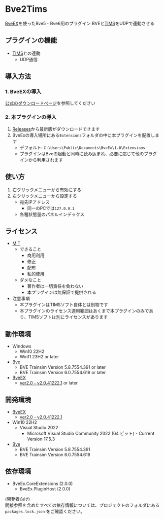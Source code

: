 # Bve2Tims
[BveEX](https://github.com/automatic9045/BveEX)を使ったBve5・Bve6用のプラグイン
BVEと[TIMS](https://www.led-apps.com/)をUDPで連動させる


## プラグインの機能
- [TIMS](https://www.led-apps.com/)との連動
    - UDP通信


## 導入方法
### 1. BveEXの導入
[公式のダウンロードページ](https://automatic9045.github.io/BveEX/download/)を参照してください
### 2. 本プラグインの導入
1. [Releases](releases/)から最新版がダウンロードできます
2. BveExの導入場所にある`Extensions`フォルダの中に本プラグインを配置します
    - デフォルト: `C:\Users\Public\Documents\BveEx\1.0\Extensions`
    - プラグインはBveの起動と同時に読み込まれ、必要に応じて他のプラグインから利用されます


## 使い方
1. 右クリックメニューから有効にする
1. 右クリックメニューから設定する
    - 宛先IPアドレス
        - 同一のPCでは`127.0.0.1`
    - 各種状態量のパネルインデックス


## ライセンス
- [MIT](LICENSE)
    - できること
        - 商用利用
        - 修正
        - 配布
        - 私的使用
    - ダメなこと
        - 著作者は一切責任を負わない
        - 本プラグインは無保証で提供される
- 注意事項
    - 本プラグインはTIMSソフト自体とは別物です
    - 本プラグインのライセンス適用範囲はあくまで本プラグインのみであり、TIMSソフトは別にライセンスがあります


## 動作環境
- Windows
    - Win10 22H2
    - Win11 23H2 or later
- [Bve](https://bvets.net/)
    - BVE Trainsim Version 5.8.7554.391 or later
    - BVE Trainsim Version 6.0.7554.619 or later
- [BveEX](https://github.com/automatic9045/BveEX)
    - [ver2.0 - v2.0.41222.1](https://github.com/automatic9045/BveEX/releases/tag/v2.0.41222.1) or later


## 開発環境
- [BveEX](https://github.com/automatic9045/BveEX)
    - [ver2.0 - v2.0.41222.1](https://github.com/automatic9045/BveEX/releases/tag/v2.0.41222.1)
- Win10 22H2
    - Visual Studio 2022
        - Microsoft Visual Studio Community 2022 (64 ビット) - Current Version 17.5.3
- [Bve](https://bvets.net/)
    - BVE Trainsim Version 5.8.7554.391
    - BVE Trainsim Version 6.0.7554.619


## 依存環境
- BveEx.CoreExtensions (2.0.0)
    - BveEx.PluginHost (2.0.0)

(開発者向け)  
間接参照を含めたすべての依存情報については、プロジェクトのフォルダにある `packages.lock.json` をご確認ください。

